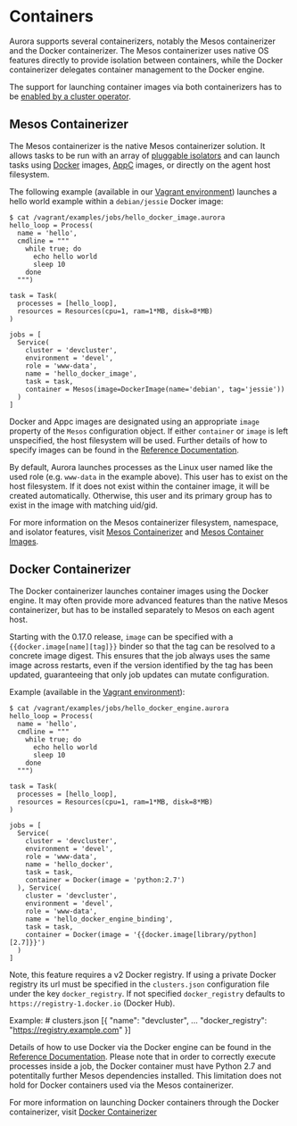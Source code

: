 Containers
==========

Aurora supports several containerizers, notably the Mesos containerizer and the Docker
containerizer. The Mesos containerizer uses native OS features directly to provide isolation between
containers, while the Docker containerizer delegates container management to the Docker engine.

The support for launching container images via both containerizers has to be
[enabled by a cluster operator](../operations/configuration.md#containers).

Mesos Containerizer
-------------------

The Mesos containerizer is the native Mesos containerizer solution. It allows tasks to be
run with an array of [pluggable isolators](resource-isolation.md) and can launch tasks using
[Docker](https://github.com/docker/docker/blob/master/image/spec/v1.md) images,
[AppC](https://github.com/appc/spec/blob/master/SPEC.md) images, or directly on the agent host
filesystem.

The following example (available in our [Vagrant environment](../getting-started/vagrant.md))
launches a hello world example within a `debian/jessie` Docker image:

    $ cat /vagrant/examples/jobs/hello_docker_image.aurora
    hello_loop = Process(
      name = 'hello',
      cmdline = """
        while true; do
          echo hello world
          sleep 10
        done
      """)

    task = Task(
      processes = [hello_loop],
      resources = Resources(cpu=1, ram=1*MB, disk=8*MB)
    )

    jobs = [
      Service(
        cluster = 'devcluster',
        environment = 'devel',
        role = 'www-data',
        name = 'hello_docker_image',
        task = task,
        container = Mesos(image=DockerImage(name='debian', tag='jessie'))
      )
    ]

Docker and Appc images are designated using an appropriate `image` property of the `Mesos`
configuration object. If either `container` or `image` is left unspecified, the host filesystem
will be used. Further details of how to specify images can be found in the
[Reference Documentation](../reference/configuration.md#mesos-object).

By default, Aurora launches processes as the Linux user named like the used role (e.g. `www-data`
in the example above). This user has to exist on the host filesystem. If it does not exist within
the container image, it will be created automatically. Otherwise, this user and its primary group
has to exist in the image with matching uid/gid.

For more information on the Mesos containerizer filesystem, namespace, and isolator features, visit
[Mesos Containerizer](http://mesos.apache.org/documentation/latest/mesos-containerizer/) and
[Mesos Container Images](http://mesos.apache.org/documentation/latest/container-image/).


Docker Containerizer
--------------------

The Docker containerizer launches container images using the Docker engine. It may often provide
more advanced features than the native Mesos containerizer, but has to be installed separately to
Mesos on each agent host.

Starting with the 0.17.0 release, `image` can be specified with a `{{docker.image[name][tag]}}` binder so that
the tag can be resolved to a concrete image digest. This ensures that the job always uses the same image
across restarts, even if the version identified by the tag has been updated, guaranteeing that only job
updates can mutate configuration.

Example (available in the [Vagrant environment](../getting-started/vagrant.md)):

    $ cat /vagrant/examples/jobs/hello_docker_engine.aurora
    hello_loop = Process(
      name = 'hello',
      cmdline = """
        while true; do
          echo hello world
          sleep 10
        done
      """)

    task = Task(
      processes = [hello_loop],
      resources = Resources(cpu=1, ram=1*MB, disk=8*MB)
    )

    jobs = [
      Service(
        cluster = 'devcluster',
        environment = 'devel',
        role = 'www-data',
        name = 'hello_docker',
        task = task,
        container = Docker(image = 'python:2.7')
      ), Service(
        cluster = 'devcluster',
        environment = 'devel',
        role = 'www-data',
        name = 'hello_docker_engine_binding',
        task = task,
        container = Docker(image = '{{docker.image[library/python][2.7]}}')
      )
    ]

Note, this feature requires a v2 Docker registry. If using a private Docker registry its url
must be specified in the `clusters.json` configuration file under the key `docker_registry`.
If not specified `docker_registry` defaults to `https://registry-1.docker.io` (Docker Hub).

Example:
    # clusters.json
    [{
      "name": "devcluster",
      ...
      "docker_registry": "https://registry.example.com"
    }]

Details of how to use Docker via the Docker engine can be found in the
[Reference Documentation](../reference/configuration.md#docker-object). Please note that in order to
correctly execute processes inside a job, the Docker container must have Python 2.7 and potentitally
further Mesos dependencies installed. This limitation does not hold for Docker containers used via
the Mesos containerizer.

For more information on launching Docker containers through the Docker containerizer, visit
[Docker Containerizer](http://mesos.apache.org/documentation/latest/docker-containerizer/)
